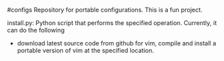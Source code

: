 #configs
Repository for portable configurations.  This is a fun project.

install.py:
   Python script that performs the specified operation.  Currently, it can
   do the following
   - download latest source code from github for vim, compile and install a
     portable version of vim at the specified location.
